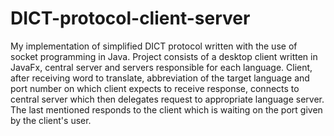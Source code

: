 # DICT-protocol-client-server
My implementation of simplified DICT protocol written with the use of socket programming in Java.
Project consists of a desktop client written in JavaFx, central server and servers responsible for each language. Client, after receiving word to translate, abbreviation of the target language and port number on which client expects to receive response, connects to central server which then delegates request to appropriate language server. The last mentioned responds to the client which is waiting on the port given by the client's user.

